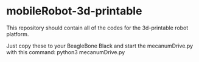 # mobileRobot-3d-printable
This repository should contain all of the codes for the 3d-printable robot platform.

Just copy these to your BeagleBone Black and start the mecanumDrive.py with this command:
python3 mecanumDrive.py
